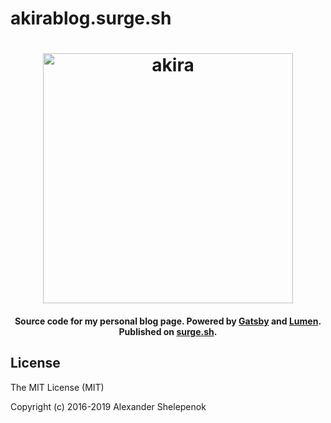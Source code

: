 # akirablog.surge.sh

<h1 align="center">
    <img alt="akira" title="akira" src="https://i.imgur.com/0lTHk7w.png" width="400"> </br>
</h1>

<h4 align="center">
  Source code for my personal blog page. Powered by <a href="https://github.com/gatsbyjs/gatsby" target="_blank">Gatsby</a> and <a href="https://github.com/alxshelepenok/gatsby-starter-lumen" target="_blank">Lumen</a>. Published on <a href="https://surge.sh/" target="_blank">surge.sh</a>.
</h4>

## License
The MIT License (MIT)

Copyright (c) 2016-2019 Alexander Shelepenok
